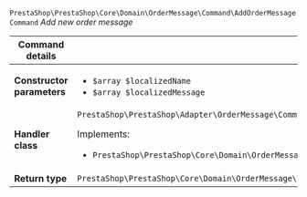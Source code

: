 `PrestaShop\PrestaShop\Core\Domain\OrderMessage\Command\AddOrderMessageCommand`
_Add new order message_

| Command details            |    |
| -------------------------- | -- |
| **Constructor parameters** | <ul> <li>`$array $localizedName`</li>  <li>`$array $localizedMessage`</li> </ul> |
| **Handler class**          | `PrestaShop\PrestaShop\Adapter\OrderMessage\CommandHandler\AddOrderMessageHandler`  <p> Implements: </p> <ul>  <li>`PrestaShop\PrestaShop\Core\Domain\OrderMessage\CommandHandler\AddOrderMessageHandlerInterface`</li>  |
| **Return type** |  `PrestaShop\PrestaShop\Core\Domain\OrderMessage\ValueObject\OrderMessageId`  |
